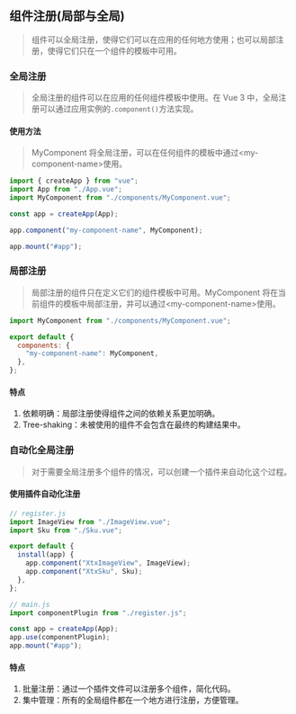 ## 组件注册(局部与全局)

> 组件可以全局注册，使得它们可以在应用的任何地方使用；也可以局部注册，使得它们只在一个组件的模板中可用。

### 全局注册

> 全局注册的组件可以在应用的任何组件模板中使用。在 Vue 3 中，全局注册可以通过应用实例的`.component()`方法实现。

#### 使用方法

> MyComponent 将全局注册，可以在任何组件的模板中通过&lt;my-component-name&gt;使用。

```javascript
import { createApp } from "vue";
import App from "./App.vue";
import MyComponent from "./components/MyComponent.vue";

const app = createApp(App);

app.component("my-component-name", MyComponent);

app.mount("#app");
```

### 局部注册

> 局部注册的组件只在定义它们的组件模板中可用。MyComponent 将在当前组件的模板中局部注册，并可以通过&lt;my-component-name&gt;使用。

```javascript
import MyComponent from "./components/MyComponent.vue";

export default {
  components: {
    "my-component-name": MyComponent,
  },
};
```

#### 特点

1. 依赖明确：局部注册使得组件之间的依赖关系更加明确。
2. Tree-shaking：未被使用的组件不会包含在最终的构建结果中。

### 自动化全局注册

> 对于需要全局注册多个组件的情况，可以创建一个插件来自动化这个过程。

#### 使用插件自动化注册

```javascript
// register.js
import ImageView from "./ImageView.vue";
import Sku from "./Sku.vue";

export default {
  install(app) {
    app.component("XtxImageView", ImageView);
    app.component("XtxSku", Sku);
  },
};

// main.js
import componentPlugin from "./register.js";

const app = createApp(App);
app.use(componentPlugin);
app.mount("#app");
```

#### 特点

1. 批量注册：通过一个插件文件可以注册多个组件，简化代码。
2. 集中管理：所有的全局组件都在一个地方进行注册，方便管理。
